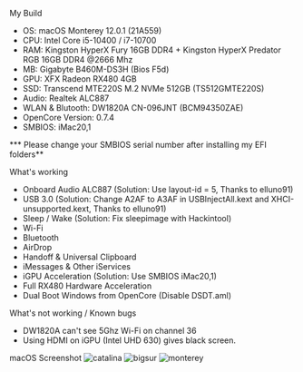 My Build
- OS: macOS Monterey 12.0.1 (21A559)
- CPU: Intel Core i5-10400 / i7-10700
- RAM: Kingston HyperX Fury 16GB DDR4 + Kingston HyperX Predator RGB 16GB DDR4 @2666 Mhz
- MB: Gigabyte B460M-DS3H (Bios F5d)
- GPU: XFX Radeon RX480 4GB
- SSD: Transcend MTE220S M.2 NVMe 512GB (TS512GMTE220S)
- Audio: Realtek ALC887
- WLAN & Blutooth: DW1820A CN-096JNT (BCM94350ZAE)
- OpenCore Version: 0.7.4
- SMBIOS: iMac20,1

*** Please change your SMBIOS serial number after installing my EFI folders**

What's working
- Onboard Audio ALC887
(Solution: Use layout-id = 5, Thanks to elluno91)
- USB 3.0
(Solution: Change A2AF to A3AF in USBInjectAll.kext and XHCI-unsupported.kext, Thanks to elluno91)
- Sleep / Wake
(Solution: Fix sleepimage with Hackintool)
- Wi-Fi
- Bluetooth
- AirDrop
- Handoff & Universal Clipboard
- iMessages & Other iServices
- iGPU Acceleration (Solution: Use SMBIOS iMac20,1)
- Full RX480 Hardware Acceleration
- Dual Boot Windows from OpenCore (Disable DSDT.aml)

What's not working / Known bugs
- DW1820A can't see 5Ghz Wi-Fi on channel 36
- Using HDMI on iGPU (Intel UHD 630) gives black screen.

macOS Screenshot
![catalina](https://i.ibb.co/c6xV3Wq/Screen-Shot-2563-07-02-at-12-17-02.png)
![bigsur](https://i.ibb.co/ynPBsHR/Screen-Shot-2563-11-13-at-13-49-14.png)
![monterey](https://user-images.githubusercontent.com/29559559/138925063-5562a352-800e-4b58-b499-8778b3aad1dc.png)
